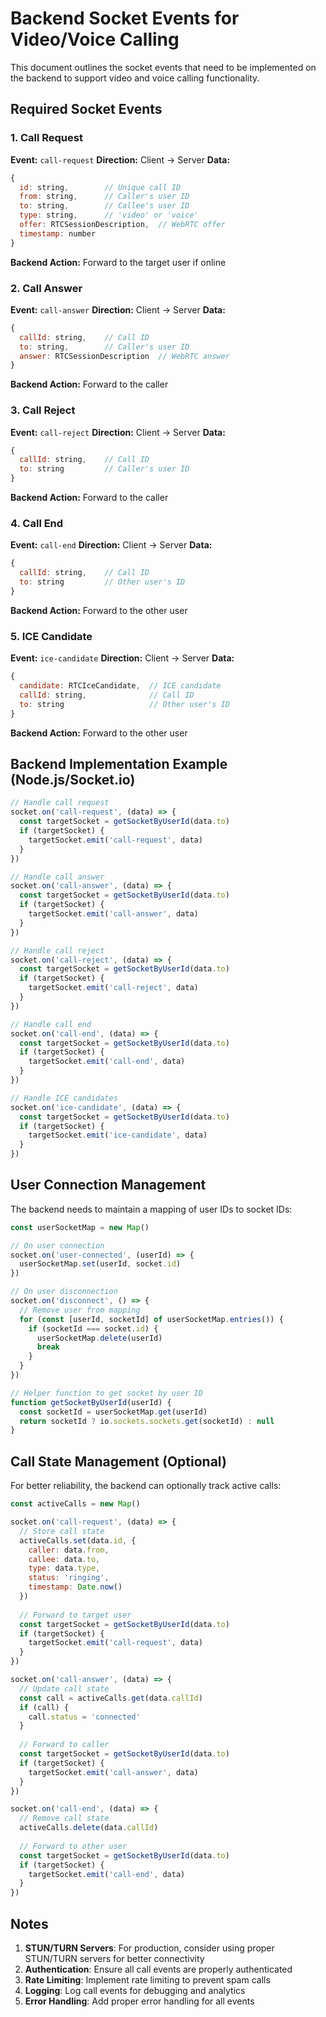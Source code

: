 # Backend Socket Events for Video/Voice Calling

This document outlines the socket events that need to be implemented on the backend to support video and voice calling functionality.

## Required Socket Events

### 1. Call Request
**Event:** `call-request`
**Direction:** Client → Server
**Data:**
```javascript
{
  id: string,        // Unique call ID
  from: string,      // Caller's user ID
  to: string,        // Callee's user ID
  type: string,      // 'video' or 'voice'
  offer: RTCSessionDescription,  // WebRTC offer
  timestamp: number
}
```
**Backend Action:** Forward to the target user if online

### 2. Call Answer
**Event:** `call-answer`
**Direction:** Client → Server
**Data:**
```javascript
{
  callId: string,    // Call ID
  to: string,        // Caller's user ID
  answer: RTCSessionDescription  // WebRTC answer
}
```
**Backend Action:** Forward to the caller

### 3. Call Reject
**Event:** `call-reject`
**Direction:** Client → Server
**Data:**
```javascript
{
  callId: string,    // Call ID
  to: string         // Caller's user ID
}
```
**Backend Action:** Forward to the caller

### 4. Call End
**Event:** `call-end`
**Direction:** Client → Server
**Data:**
```javascript
{
  callId: string,    // Call ID
  to: string         // Other user's ID
}
```
**Backend Action:** Forward to the other user

### 5. ICE Candidate
**Event:** `ice-candidate`
**Direction:** Client → Server
**Data:**
```javascript
{
  candidate: RTCIceCandidate,  // ICE candidate
  callId: string,              // Call ID
  to: string                   // Other user's ID
}
```
**Backend Action:** Forward to the other user

## Backend Implementation Example (Node.js/Socket.io)

```javascript
// Handle call request
socket.on('call-request', (data) => {
  const targetSocket = getSocketByUserId(data.to)
  if (targetSocket) {
    targetSocket.emit('call-request', data)
  }
})

// Handle call answer
socket.on('call-answer', (data) => {
  const targetSocket = getSocketByUserId(data.to)
  if (targetSocket) {
    targetSocket.emit('call-answer', data)
  }
})

// Handle call reject
socket.on('call-reject', (data) => {
  const targetSocket = getSocketByUserId(data.to)
  if (targetSocket) {
    targetSocket.emit('call-reject', data)
  }
})

// Handle call end
socket.on('call-end', (data) => {
  const targetSocket = getSocketByUserId(data.to)
  if (targetSocket) {
    targetSocket.emit('call-end', data)
  }
})

// Handle ICE candidates
socket.on('ice-candidate', (data) => {
  const targetSocket = getSocketByUserId(data.to)
  if (targetSocket) {
    targetSocket.emit('ice-candidate', data)
  }
})
```

## User Connection Management

The backend needs to maintain a mapping of user IDs to socket IDs:

```javascript
const userSocketMap = new Map()

// On user connection
socket.on('user-connected', (userId) => {
  userSocketMap.set(userId, socket.id)
})

// On user disconnection
socket.on('disconnect', () => {
  // Remove user from mapping
  for (const [userId, socketId] of userSocketMap.entries()) {
    if (socketId === socket.id) {
      userSocketMap.delete(userId)
      break
    }
  }
})

// Helper function to get socket by user ID
function getSocketByUserId(userId) {
  const socketId = userSocketMap.get(userId)
  return socketId ? io.sockets.sockets.get(socketId) : null
}
```

## Call State Management (Optional)

For better reliability, the backend can optionally track active calls:

```javascript
const activeCalls = new Map()

socket.on('call-request', (data) => {
  // Store call state
  activeCalls.set(data.id, {
    caller: data.from,
    callee: data.to,
    type: data.type,
    status: 'ringing',
    timestamp: Date.now()
  })
  
  // Forward to target user
  const targetSocket = getSocketByUserId(data.to)
  if (targetSocket) {
    targetSocket.emit('call-request', data)
  }
})

socket.on('call-answer', (data) => {
  // Update call state
  const call = activeCalls.get(data.callId)
  if (call) {
    call.status = 'connected'
  }
  
  // Forward to caller
  const targetSocket = getSocketByUserId(data.to)
  if (targetSocket) {
    targetSocket.emit('call-answer', data)
  }
})

socket.on('call-end', (data) => {
  // Remove call state
  activeCalls.delete(data.callId)
  
  // Forward to other user
  const targetSocket = getSocketByUserId(data.to)
  if (targetSocket) {
    targetSocket.emit('call-end', data)
  }
})
```

## Notes

1. **STUN/TURN Servers**: For production, consider using proper STUN/TURN servers for better connectivity
2. **Authentication**: Ensure all call events are properly authenticated
3. **Rate Limiting**: Implement rate limiting to prevent spam calls
4. **Logging**: Log call events for debugging and analytics
5. **Error Handling**: Add proper error handling for all events